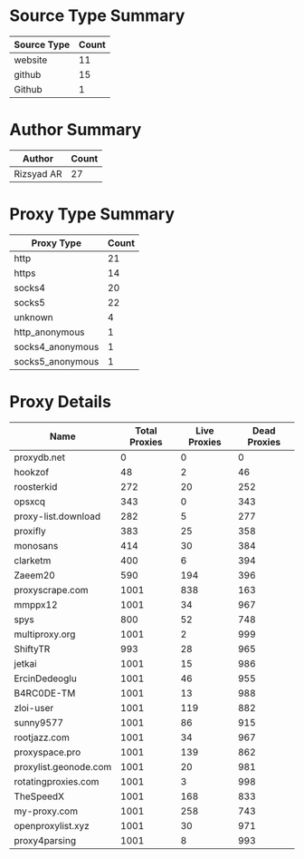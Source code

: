 # Source Type Summary

| Source Type | Count |
|-------------|-------|
| website | 11 |
| github | 15 |
| Github | 1 |


# Author Summary

| Author | Count |
|--------|-------|
| Rizsyad AR | 27 |


# Proxy Type Summary

| Proxy Type | Count |
|------------|-------|
| http | 21 |
| https | 14 |
| socks4 | 20 |
| socks5 | 22 |
| unknown | 4 |
| http_anonymous | 1 |
| socks4_anonymous | 1 |
| socks5_anonymous | 1 |


# Proxy Details

| Name | Total Proxies | Live Proxies | Dead Proxies |
|------|---------------|--------------|---------------|
| proxydb.net | 0 | 0 | 0 |
| hookzof | 48 | 2 | 46 |
| roosterkid | 272 | 20 | 252 |
| opsxcq | 343 | 0 | 343 |
| proxy-list.download | 282 | 5 | 277 |
| proxifly | 383 | 25 | 358 |
| monosans | 414 | 30 | 384 |
| clarketm | 400 | 6 | 394 |
| Zaeem20 | 590 | 194 | 396 |
| proxyscrape.com | 1001 | 838 | 163 |
| mmppx12 | 1001 | 34 | 967 |
| spys | 800 | 52 | 748 |
| multiproxy.org | 1001 | 2 | 999 |
| ShiftyTR | 993 | 28 | 965 |
| jetkai | 1001 | 15 | 986 |
| ErcinDedeoglu | 1001 | 46 | 955 |
| B4RC0DE-TM | 1001 | 13 | 988 |
| zloi-user | 1001 | 119 | 882 |
| sunny9577 | 1001 | 86 | 915 |
| rootjazz.com | 1001 | 34 | 967 |
| proxyspace.pro | 1001 | 139 | 862 |
| proxylist.geonode.com | 1001 | 20 | 981 |
| rotatingproxies.com | 1001 | 3 | 998 |
| TheSpeedX | 1001 | 168 | 833 |
| my-proxy.com | 1001 | 258 | 743 |
| openproxylist.xyz | 1001 | 30 | 971 |
| proxy4parsing | 1001 | 8 | 993 |
